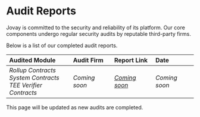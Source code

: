 # Audit Reports

Jovay is committed to the security and reliability of its platform. Our core components undergo regular security audits by reputable third-party firms.

 Below is a list of our completed audit reports.

| Audited Module | Audit Firm | Report Link | Date |
| :--- | :--- | :--- | :--- |
| *Rollup Contracts*<br/>*System Contracts*<br/>*TEE Verifier Contracts* | *Coming soon* | *[Coming soon](about:blank)* | *Coming soon* |


This page will be updated as new audits are completed.
